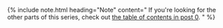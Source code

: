 {% include note.html heading="Note" content="
If you're looking for the other parts of this series, check out [the table of contents in post 0](/2021/06/27/pulprog0#table-of-contents).
" %}
